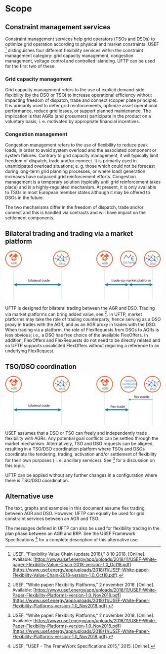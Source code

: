 # Scope

## Constraint management services

Constraint management services help grid operators (TSOs and DSOs) to optimize grid operation according to physical and market constraints.
USEF [^B1] distinguishes four different flexibility services within the constraint management category: grid capacity management, congestion management, voltage control and controlled islanding.
UFTP can be used for the first two of these.

[^B1]: USEF, "Flexibility Value Chain (update 2018)," 8 10 2018. [Online]. Available: [https://www.usef.energy/app/uploads/2018/11/USEF-White-paper-Flexibility-Value-Chain-2018-version-1.0_Oct18.pdf](https://www.usef.energy/app/uploads/2018/11/USEF-White-paper-Flexibility-Value-Chain-2018-version-1.0_Oct18.pdf).

### Grid capacity management

Grid capacity management refers to the use of explicit demand-side flexibility (by the DSO or TSO) to increase operational efficiency without impacting freedom of dispatch, trade and connect (copper plate principle).
It is primarily used to defer grid reinforcements, optimize asset operational performance, reduce grid losses, or support planned maintenance.
The implication is that AGRs (and prosumers) participate in the product on a voluntary basis; i.
e.
motivated by appropriate financial incentives.

### Congestion management

Congestion management refers to the use of flexibility to reduce peak loads, in order to avoid system overload and the associated component or system failures.
Contrary to grid capacity management, it will typically limit freedom of dispatch, trade and/or connect.
It is primarily used in unanticipated overload situations; e.
g.
those which could not be forecast during long-term grid planning processes, or where load/ generation increases have outpaced grid reinforcement efforts.
Congestion management is a temporary solution (typically until grid reinforcement takes place) and is a highly-regulated mechanism.
At present, it is only available to TSOs in most European member states although it may be offered to DSOs in the future.

The two mechanisms differ in the freedom of dispatch, trade and/or connect and this is handled via contracts and will have impact on the settlement components.

## Bilateral trading and trading via a market platform

![](../assets/images/image3.emf.odg.svg)

UFTP is designed for bilateral trading between the AGR and DSO.
Trading via market platforms can bring added value, see [^B2].
In UFTP, market platforms may take the role of trading counterparty, hence serving as a DSO proxy in trades with the AGR, and as an AGR proxy in trades with the DSO.
When trading via a platform, the role of FlexRequests from DSOs to AGRs is less obvious; i.e., a DSO has free choice of the available FlexOffers.
In addition, FlexOffers and FlexRequests do not need to be directly related and so UFTP supports unsolicited FlexOffers without requiring a reference to an underlying FlexRequest.

## TSO/DSO coordination

![](../assets/images/image4.emf.odg.svg)

USEF assumes that a DSO or TSO can freely and independently trade flexibility with AGRs.
Any potential goal conflicts can be settled through the market mechanism.
Alternatively, TSO and DSO requests can be aligned, resulting in a TSO/DSO coordination platform where TSOs and DSOs coordinate the tendering, trading, activation and/or settlement of flexibility for their own purposes ( i. e. ancillary services).
See [^B2] for a discussion on this topic.

[^B2]: USEF, "White paper: Flexibility Platforms," 2 november 2018. [Online]. Available: [https://www.usef.energy/app/uploads/2018/11/USEF-White-Paper-Flexibility-Platforms-version-1.0_Nov2018.pdf](https://www.usef.energy/app/uploads/2018/11/USEF-White-Paper-Flexibility-Platforms-version-1.0_Nov2018.pdf).

UFTP can be applied without any further changes in a configuration where there is TSO/DSO coordination.

## Alternative use

The text, graphs and examples in this document assume flex trading between AGR and DSO.
However, UFTP can equally be used for grid constraint services between an AGR and TSO.

The messages defined in UFTP can also be used for flexibility trading in the plan phase between an AGR and BRP.
See the USEF Framework Specifications [^B3] for a complete description of this alternative use.

[^B3]: USEF, "USEF - The FrameWork Specifications 2015," 2015. [Online].
